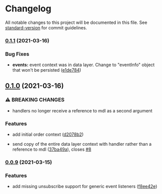 # Changelog

All notable changes to this project will be documented in this file. See [standard-version](https://github.com/conventional-changelog/standard-version) for commit guidelines.

### [0.1.1](https://github.com/adobe/magento-data-layer-sdk/compare/v0.1.0...v0.1.1) (2021-03-16)


### Bug Fixes

* **events:** event context was in data layer. Change to "eventInfo" object that won't be persisted ([e1de784](https://github.com/adobe/magento-data-layer-sdk/commit/e1de784ef6920c629ab3b738d2a1e9eb1acbdcce))

## [0.1.0](https://github.com/adobe/magento-data-layer-sdk/compare/v0.0.9...v0.1.0) (2021-03-16)


### ⚠ BREAKING CHANGES

* handlers no longer receive a reference to mdl as a second argument

### Features

* add initial order context ([d2078b2](https://github.com/adobe/magento-data-layer-sdk/commit/d2078b260d2b2db328a93cb687376e8734722a26))


* send copy of the entire data layer context with handler rather than a reference to mdl ([37ba49a](https://github.com/adobe/magento-data-layer-sdk/commit/37ba49af6073abe351a3c466d3080962d2b727f0)), closes [#8](https://github.com/adobe/magento-data-layer-sdk/issues/8)

### [0.0.9](https://github.com/adobe/magento-data-layer-sdk/compare/v0.0.8...v0.0.9) (2021-03-15)


### Features

* add missing unsubscribe support for generic event listeners ([f8ee42e](https://github.com/adobe/magento-data-layer-sdk/commit/f8ee42e079e9c861be0295e47135eb3d80077a2a))
